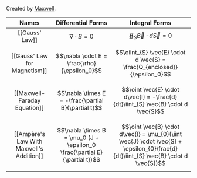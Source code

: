 
Created by [Maxwell](https://en.wikipedia.org/wiki/James_Clerk_Maxwell).

|                  Names                   |                             Differential Forms                             |                                                           Integral Forms                                                            |
| :--------------------------------------: | :------------------------------------------------------------------------: | :---------------------------------------------------------------------------------------------------------------------------------: |
|              [[Gauss' Law]]              |                           $$\nabla \cdot B = 0$$                           |                                             $$\oiint_{S} \vec{B} \cdot d \vec{S} = 0$$                                              |
|       [[Gauss' Law for Magnetism]]       |                $$\nabla \cdot E = \frac{\rho}{\epsilon_0}$$                |                              $$\oiint_{S} \vec{E} \cdot d \vec{S} = \frac{Q_{enclosed}}{\epsilon_0}$$                               |
|       [[Maxwell-Faraday Equation]]       |            $$\nabla \times E = -\frac{\partial B}{\partial t}$$            |                          $$\oint \vec{E} \cdot d\vec{l} = -\frac{d}{dt}\iint_{S} \vec{B} \cdot d \vec{S}$$                          |
| [[Ampère's Law With Maxwell's Addition]] | $$\nabla \times B = \mu_0 (J + \epsilon_0 \frac{\partial E}{\partial t})$$ | $$\oint \vec{B} \cdot d\vec{l} = \mu_{0}(\iint \vec{J} \cdot \vec{S} + \epsilon_{0}\frac{d}{dt}\iint_{S} \vec{B} \cdot d \vec{S})$$ |
